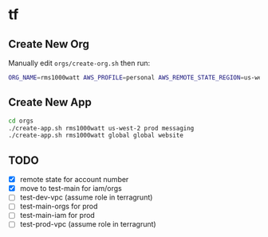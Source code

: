 # tf

## Create New Org

Manually edit `orgs/create-org.sh` then run:

```bash
ORG_NAME=rms1000watt AWS_PROFILE=personal AWS_REMOTE_STATE_REGION=us-west-2 ./create-org.sh
```

## Create New App

```bash
cd orgs
./create-app.sh rms1000watt us-west-2 prod messaging
./create-app.sh rms1000watt global global website
```

## TODO

- [x] remote state for account number
- [x] move to test-main for iam/orgs
- [ ] test-dev-vpc (assume role in terragrunt)
- [ ] test-main-orgs for prod
- [ ] test-main-iam for prod
- [ ] test-prod-vpc (assume role in terragrunt)
